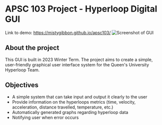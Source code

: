 # APSC 103 Project - Hyperloop Digital GUI
Link to demo: https://mistygibbon.github.io/apsc103/
![Screenshot of GUI](https://user-images.githubusercontent.com/29541209/234946754-8065e3f4-33ca-42ee-8317-cd506305f01c.png)
## About the project
This GUI is built in 2023 Winter Term. The project aims to create a simple, user-friendly graphical user interface system for the Queen's University Hyperloop Team.

## Objectives
- A simple system that can take input and output it clearly to the user​
- Provide information on the hyperloops metrics (time, velocity, acceleration, distance travelled, temperature, etc.)​
- Automatically generated graphs regarding hyperloop data​
- Notifying user when error occurs
